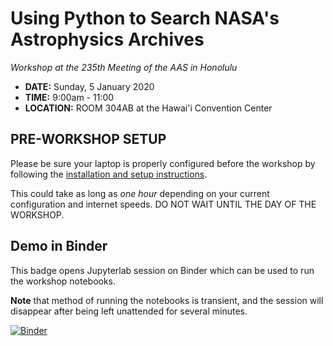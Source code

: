 Using Python to Search NASA's Astrophysics Archives
===================================================
*Workshop at the 235th Meeting of the AAS in Honolulu*

* **DATE:** Sunday, 5 January 2020
* **TIME:** 9:00am - 11:00
* **LOCATION:** ROOM 304AB at the Hawai'i Convention Center

## PRE-WORKSHOP SETUP

Please be sure your laptop is properly configured before the workshop by following the
[installation and setup instructions](00_SETUP.md).

This could take as long as *one hour* depending on your current configuration and internet speeds.
DO NOT WAIT UNTIL THE DAY OF THE WORKSHOP.

## Demo in Binder

This badge opens Jupyterlab session on Binder which can be used to run the workshop notebooks.

**Note** that method of running the notebooks is transient, and the session will disappear after
being left unattended for several minutes.

[![Binder](https://mybinder.org/badge_logo.svg)](https://mybinder.org/v2/gh/NASA-NAVO/aas_workshop_2020_winter/master?urlpath=lab)
